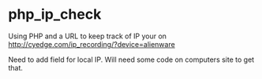 # php_ip_check
Using PHP and a URL to keep track of IP your on
http://cyedge.com/ip_recording/?device=alienware

Need to add field for local IP.  Will need some code on computers site to get that.

